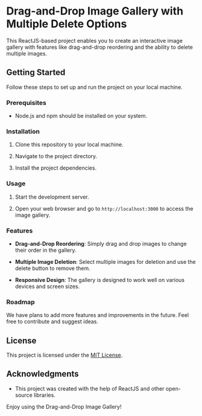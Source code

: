 # Drag-and-Drop Image Gallery with Multiple Delete Options

This ReactJS-based project enables you to create an interactive image gallery with features like drag-and-drop reordering and the ability to delete multiple images.

## Getting Started

Follow these steps to set up and run the project on your local machine.

### Prerequisites

- Node.js and npm should be installed on your system.

### Installation

1. Clone this repository to your local machine.


2. Navigate to the project directory.


3. Install the project dependencies.


### Usage

1. Start the development server.


2. Open your web browser and go to `http://localhost:3000` to access the image gallery.

### Features

- **Drag-and-Drop Reordering**: Simply drag and drop images to change their order in the gallery.

- **Multiple Image Deletion**: Select multiple images for deletion and use the delete button to remove them.

- **Responsive Design**: The gallery is designed to work well on various devices and screen sizes.


### Roadmap

We have plans to add more features and improvements in the future. Feel free to contribute and suggest ideas.

## License

This project is licensed under the [MIT License](LICENSE).

## Acknowledgments

- This project was created with the help of ReactJS and other open-source libraries.

Enjoy using the Drag-and-Drop Image Gallery!





